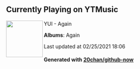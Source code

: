 ## Currently Playing on YTMusic

[<img align="left" width="100" src="https://lh3.googleusercontent.com/NQg5Gmm5pxzSwcx9-CT6jknLPw2FmxIlyWZIW6jzZo1NYOtfyKrXdlLToeO5leifFlO28ynxfp6XjUHw">](https://music.youtube.com/watch?v=JUewJm2ssBw)

YUI - Again

**Albums**: Again

Last updated at 02/25/2021 18:06

#### Generated with [20chan/github-now](https://github.com/20chan/github-now)


<!--
**20chan/20chan** is a ✨ _special_ ✨ repository because its `README.md` (this file) appears on your GitHub profile.

Here are some ideas to get you started:

- 🔭 I’m currently working on ...
- 🌱 I’m currently learning ...
- 👯 I’m looking to collaborate on ...
- 🤔 I’m looking for help with ...
- 💬 Ask me about ...
- 📫 How to reach me: ...
- 😄 Pronouns: ...
- ⚡ Fun fact: ...
-->

